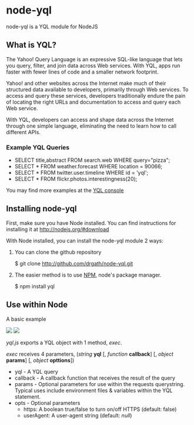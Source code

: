node-yql
========

node-yql is a YQL module for NodeJS

What is YQL?
------------

The Yahoo! Query Language is an expressive SQL-like language that lets you query, filter, and join data across Web services. With YQL, apps run faster with fewer lines of code and a smaller network footprint.

Yahoo! and other websites across the Internet make much of their structured data available to developers, primarily through Web services. To access and query these services, developers traditionally endure the pain of locating the right URLs and documentation to access and query each Web service.

With YQL, developers can access and shape data across the Internet through one simple language, eliminating the need to learn how to call different APIs.

### Example YQL Queries

* SELECT title,abstract FROM search.web WHERE query="pizza";
* SELECT * FROM weather.forecast WHERE location = 90066;
* SELECT * FROM twitter.user.timeline WHERE id = 'yql';
* SELECT * FROM flickr.photos.interestingness(20);

You may find more examples at the [YQL console](http://developer.yahoo.com/yql/console/ "YQL console")

Installing node-yql
-------------------
First, make sure you have Node installed.  You can find instructions for installing it at <http://nodejs.org/#download>

With Node installed, you can install the node-yql module 2 ways: 

1) You can clone the github repository

	$ git clone http://github.com/drgath/node-yql.git

2) The easier method is to use [NPM](http://github.com/isaacs/npm), node's package manager.

	$ npm install yql

Use within Node
---------------

A basic example

![](http://s89997654.onlinehome.us/screencaps/untitled-20100710-152802.jpg)
![](http://s89997654.onlinehome.us/screencaps/Default-20100710-160425.jpg)

*yql.js* exports a YQL object with 1 method, *exec*.

*exec* receives 4 parameters, (*string* __yql__ [, *function* __callback__] [, *object* __params__] [, *object* __opttions__])

* yql - A YQL query
* callback - A callback function that receives the result of the query
* params - Optional parameters for use within the requests querystring. Typical uses include environment files & variables within the YQL statement.
* opts - Optional parameters 
	* https: A boolean true/false to turn on/off HTTPS (default: false)
	* userAgent: A user-agent string (default: *null*)
